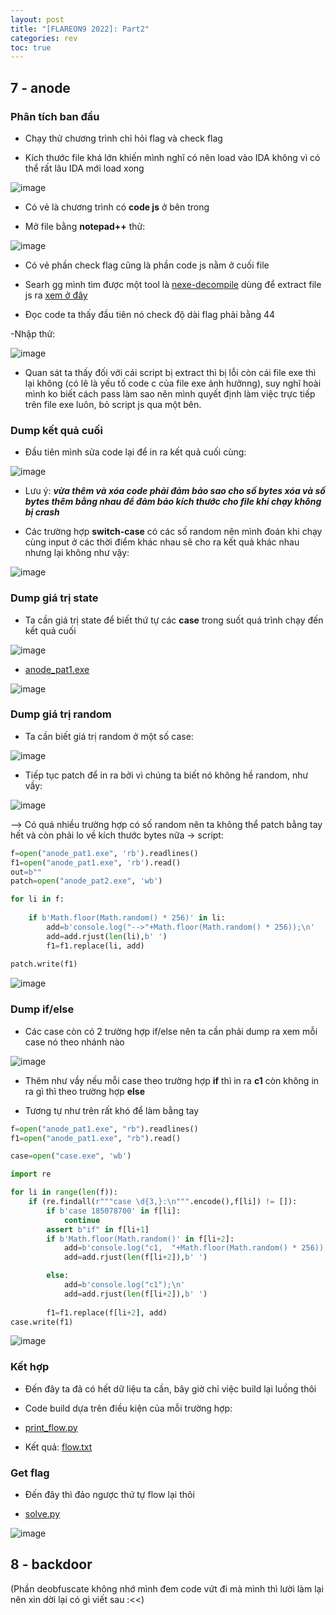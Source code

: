 ```yaml
---
layout: post
title: "[FLAREON9 2022]: Part2"
categories: rev
toc: true
---
```



## 7 - anode

### Phân tích ban đầu 

- Chạy thử chương trình chỉ hỏi flag và check flag

- Kích thước file khá lớn khiến mình nghĩ có nên load vào IDA không vì có thể rất lâu IDA mới load xong

![image](https://user-images.githubusercontent.com/91442807/202184897-aa92f10e-c0e3-4c8c-b657-17356a80eb86.png)

- Có vẻ là chương trình có **code js** ở bên trong

- Mở file bằng **notepad++** thử:

![image](https://user-images.githubusercontent.com/91442807/202185542-6e288855-64ae-4802-9b00-fe2dcf00e7f4.png)

- Có vẻ phần check flag cũng là phần code js nằm ở cuối file 

- Searh gg mình tìm được một tool là [nexe-decompile](https://www.npmjs.com/package/nexe-decompile) dùng để extract file js ra [xem ở đây](https://github.com/Twi1ight12/CTF/blob/main/flareon9/7-anode/anode.js)

- Đọc code ta thấy đầu tiên nó check độ dài flag phải bằng 44 

-Nhập thử: 

![image](https://user-images.githubusercontent.com/91442807/202187763-2b75a965-fd60-4cfb-ac77-2128f79585c1.png)

- Quan sát ta thấy đối với cái script bị extract thì bị lỗi còn cái file exe thì lại không (có lẽ là yếu tố code c của file exe ảnh hưởnng), suy nghĩ hoài mình ko biết cách pass làm sao nên mình quyết định làm việc trực tiếp trên file exe luôn, bỏ script js qua một bên.


### Dump kết quả cuối

- Đầu tiên mình sửa code lại để in ra kết quả cuối cùng:

![image](https://user-images.githubusercontent.com/91442807/202188868-2ae75584-a825-4dfe-9f18-2f19a6dea994.png)

- Lưu ý: ***vừa thêm và xóa code phải đảm bảo sao cho số bytes xóa và số bytes thêm bằng nhau để đảm bảo kích thước cho file khi chạy không bị crash***

- Các trường hợp **switch-case** có các số random nên mình đoán khi chạy cùng input ở các thời điểm khác nhau sẽ cho ra kết quả khác nhau nhưng lại không như vậy:

![image](https://user-images.githubusercontent.com/91442807/202190505-b3e7c094-a3b1-43a0-bab7-f79240c08296.png)


### Dump giá trị state

- Ta cần giá trị state để biết thứ tự các **case** trong suốt quá trình chạy đến kết quả cuối

![image](https://user-images.githubusercontent.com/91442807/202196902-eb987a7e-5534-4e49-b9ef-8d959ae21fe5.png)

- [anode_pat1.exe]()

![image](https://user-images.githubusercontent.com/91442807/202197238-67fb8466-d5cd-47ad-9288-4b63113b0900.png)


### Dump giá trị random

- Ta cần biết giá trị random ở một số case:

![image](https://user-images.githubusercontent.com/91442807/202198163-42bbc9e3-ca37-4ee9-93a9-90c10e27d222.png)

- Tiếp tục patch để in ra bởi vì chúng ta biết nó không hề random, như vầy:

![image](https://user-images.githubusercontent.com/91442807/202198531-fec2a19d-cf94-45a6-9649-4d898c8aae07.png)

--> Có quá nhiều trường hợp có số random nên ta không thể patch bằng tay hết và còn phải lo về kích thước bytes nữa -> script:

```python
f=open("anode_pat1.exe", 'rb').readlines()
f1=open("anode_pat1.exe", 'rb').read()
out=b""
patch=open("anode_pat2.exe", 'wb')

for li in f:
    
    if b'Math.floor(Math.random() * 256)' in li:
        add=b'console.log("-->"+Math.floor(Math.random() * 256));\n'
        add=add.rjust(len(li),b' ')
        f1=f1.replace(li, add)
    
patch.write(f1)
```

![image](https://user-images.githubusercontent.com/91442807/202199625-7968dc65-4b8c-4e44-b0e1-5c6da6f89377.png)

### Dump if/else

- Các case còn có 2 trường hợp if/else nên ta cần phải dump ra xem mỗi case nó theo nhánh nào

![image](https://user-images.githubusercontent.com/91442807/202201268-5c337556-be46-48c8-8620-09ce9dab69f9.png)

- Thêm như vầy nếu mỗi case theo trường hợp **if** thì in ra **c1** còn không in ra gì thì theo trường hợp **else**

- Tương tự như trên rất khó để làm bằng tay

```python
f=open("anode_pat1.exe", "rb").readlines()
f1=open("anode_pat1.exe", "rb").read()

case=open("case.exe", 'wb')

import re

for li in range(len(f)):
    if (re.findall(r"""case \d{3,}:\n""".encode(),f[li]) != []):
        if b'case 185078700' in f[li]:
            continue
        assert b"if" in f[li+1]
        if b'Math.floor(Math.random()' in f[li+2]:
            add=b'console.log("c1,  "+Math.floor(Math.random() * 256));\n'
            add=add.rjust(len(f[li+2]),b' ')

        else:
            add=b'console.log("c1");\n'
            add=add.rjust(len(f[li+2]),b' ')
        
        f1=f1.replace(f[li+2], add)
case.write(f1)
```
![image](https://user-images.githubusercontent.com/91442807/202202081-0447eb85-8d15-4f54-b691-799113bb8069.png)


### Kết hợp

- Đến đây ta đã có hết dữ liệu ta cần, bây giờ chỉ việc build lại luồng thôi

- Code build dựa trên điều kiện của mỗi trường hợp:

- [print_flow.py](https://github.com/Twi1ight12/CTF/blob/main/flareon9/7-anode/print_flow.py)

- Kết quả: [flow.txt](https://github.com/Twi1ight12/CTF/blob/main/flareon9/7-anode/flow.txt)

### Get flag

- Đến đây thì đảo ngược thứ tự flow lại thôi 

- [solve.py](https://github.com/Twi1ight12/CTF/blob/main/flareon9/7-anode/solve.py)

![image](https://user-images.githubusercontent.com/91442807/202204647-5ddedd69-31ac-47c1-9a5f-05484a69b79b.png)


## 8 - backdoor

(Phần deobfuscate không nhớ mình đem code vứt đi mà mình thì lười làm lại nên xin dời lại có gì viết sau :<<)
